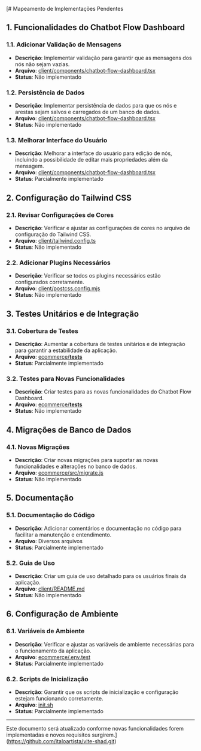 [# Mapeamento de Implementações Pendentes

## 1. Funcionalidades do Chatbot Flow Dashboard

### 1.1. Adicionar Validação de Mensagens
- **Descrição**: Implementar validação para garantir que as mensagens dos nós não sejam vazias.
- **Arquivo**: [client/components/chatbot-flow-dashboard.tsx](client/components/chatbot-flow-dashboard.tsx)
- **Status**: Não implementado

### 1.2. Persistência de Dados
- **Descrição**: Implementar persistência de dados para que os nós e arestas sejam salvos e carregados de um banco de dados.
- **Arquivo**: [client/components/chatbot-flow-dashboard.tsx](client/components/chatbot-flow-dashboard.tsx)
- **Status**: Não implementado

### 1.3. Melhorar Interface do Usuário
- **Descrição**: Melhorar a interface do usuário para edição de nós, incluindo a possibilidade de editar mais propriedades além da mensagem.
- **Arquivo**: [client/components/chatbot-flow-dashboard.tsx](client/components/chatbot-flow-dashboard.tsx)
- **Status**: Parcialmente implementado

## 2. Configuração do Tailwind CSS

### 2.1. Revisar Configurações de Cores
- **Descrição**: Verificar e ajustar as configurações de cores no arquivo de configuração do Tailwind CSS.
- **Arquivo**: [client/tailwind.config.ts](client/tailwind.config.ts)
- **Status**: Não implementado

### 2.2. Adicionar Plugins Necessários
- **Descrição**: Verificar se todos os plugins necessários estão configurados corretamente.
- **Arquivo**: [client/postcss.config.mjs](client/postcss.config.mjs)
- **Status**: Não implementado

## 3. Testes Unitários e de Integração

### 3.1. Cobertura de Testes
- **Descrição**: Aumentar a cobertura de testes unitários e de integração para garantir a estabilidade da aplicação.
- **Arquivo**: [ecommerce/__tests__](ecommerce/__tests__)
- **Status**: Parcialmente implementado

### 3.2. Testes para Novas Funcionalidades
- **Descrição**: Criar testes para as novas funcionalidades do Chatbot Flow Dashboard.
- **Arquivo**: [ecommerce/__tests__](ecommerce/__tests__)
- **Status**: Não implementado

## 4. Migrações de Banco de Dados

### 4.1. Novas Migrações
- **Descrição**: Criar novas migrações para suportar as novas funcionalidades e alterações no banco de dados.
- **Arquivo**: [ecommerce/src/migrate.js](ecommerce/src/migrate.js)
- **Status**: Não implementado

## 5. Documentação

### 5.1. Documentação do Código
- **Descrição**: Adicionar comentários e documentação no código para facilitar a manutenção e entendimento.
- **Arquivo**: Diversos arquivos
- **Status**: Parcialmente implementado

### 5.2. Guia de Uso
- **Descrição**: Criar um guia de uso detalhado para os usuários finais da aplicação.
- **Arquivo**: [client/README.md](client/README.md)
- **Status**: Não implementado

## 6. Configuração de Ambiente

### 6.1. Variáveis de Ambiente
- **Descrição**: Verificar e ajustar as variáveis de ambiente necessárias para o funcionamento da aplicação.
- **Arquivo**: [ecommerce/.env.test](ecommerce/.env.test)
- **Status**: Parcialmente implementado

### 6.2. Scripts de Inicialização
- **Descrição**: Garantir que os scripts de inicialização e configuração estejam funcionando corretamente.
- **Arquivo**: [init.sh](init.sh)
- **Status**: Parcialmente implementado

---

Este documento será atualizado conforme novas funcionalidades forem implementadas e novos requisitos surgirem.](https://github.com/italoartista/vite-shad.git)